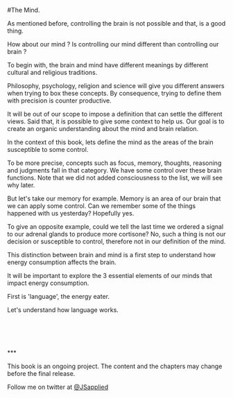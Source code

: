#The Mind.

As mentioned before, controlling the brain is not possible and that, is a good thing.

How about our mind ? Is controlling our mind different than controlling our brain ?

To begin with, the brain and mind have different meanings by different cultural and religious traditions. 

Philosophy, psychology, religion and science will give you different answers when trying to box these concepts. By consequence, trying to define them with precision is counter productive.  

It will be out of our scope to impose a definition that can settle the different views. Said that, it is possible to give some context to help us. Our goal is to create an organic understanding about the mind and brain relation.

In the context of this book, lets define the mind as the areas of the brain susceptible to some control.

To be more precise, concepts such as focus, memory, thoughts, reasoning and judgments fall in that category.  We have some control over these brain functions. Note that we did not added consciousness to the list, we will see why later. 

But let's take our memory for example. Memory is an area of our brain that we can apply some control. Can we remember some of the things happened with us yesterday? Hopefully yes.

To give an opposite example, could we tell the last time we ordered a signal to our adrenal glands to produce more cortisone? No, such a thing is not our decision or susceptible to control, therefore not in our definition of the mind.

This distinction between brain and mind is a first step to understand how energy consumption affects the brain. 

It will be important to explore the 3 essential elements of our minds that impact energy consumption. 

First is 'language', the energy eater. 

Let's understand how language works. 



<br />
<br />
<br />
<br />
***

This book is an ongoing project. The content and the chapters may change before the final release.

Follow me on twitter at [@JSapplied](https://twitter.com/JSapplied) 